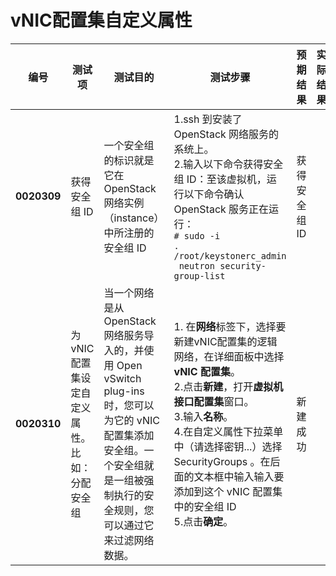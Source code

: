 # vNIC配置集自定义属性
| 编号 | 测试项 | 测试目的 | 测试步骤 | 预期结果 | 实际结果 |
|--------- | ---------- | ------------ | ------------ | ------------ | ------------ |
|**0020309**|获得安全组 ID|一个安全组的标识就是它在 OpenStack 网络实例（instance）中所注册的安全组 ID|1.ssh 到安装了 OpenStack 网络服务的系统上。<br/>2.输入以下命令获得安全组 ID：至该虚拟机，运行以下命令确认OpenStack 服务正在运行：<br/>```# sudo -i ```<br/> ```. /root/keystonerc_admin```<br/>``` neutron security-group-list```|获得安全组 ID||
|**0020310** |为 vNIC 配置集设定自定义属性。比如：分配安全组|当一个网络是从 OpenStack 网络服务导入的，并使用 Open vSwitch plug-ins 时，您可以为它的 vNIC 配置集添加安全组。一个安全组就是一组被强制执行的安全规则，您可以通过它来过滤网络数据。|1. 在**网络**标签下，选择要新建vNIC配置集的逻辑网络，在详细面板中选择 **vNIC 配置集**。<br/>2.点击**新建**，打开**虚拟机接口配置集**窗口。<br/>3.输入**名称**。<br/>4.在自定义属性下拉菜单中（请选择密钥...）选择  SecurityGroups 。在后面的文本框中输入输入要添加到这个 vNIC 配置集中的安全组 ID<br/>5.点击**确定**。 | 新建成功||

